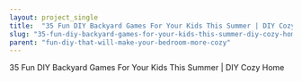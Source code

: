 ```yaml
---
layout: project_single
title:  "35 Fun DIY Backyard Games For Your Kids This Summer | DIY Cozy Home"
slug: "35-fun-diy-backyard-games-for-your-kids-this-summer-diy-cozy-home"
parent: "fun-diy-that-will-make-your-bedroom-more-cozy"
---
```

35 Fun DIY Backyard Games For Your Kids This Summer | DIY Cozy Home